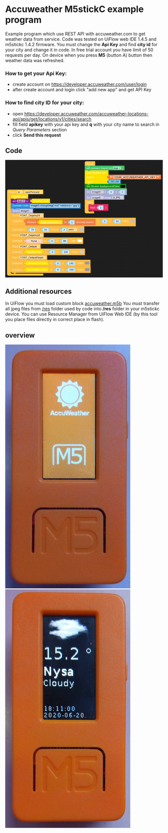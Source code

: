 # Accuweather M5stickC example program

Example program which use REST API with accuweather.com to get weather data from service.
Code was tested on UiFlow web IDE 1.4.5 and m5stickc 1.4.2 firmware.
You must change the **Api Key** and find **city id** for your city and change it in code.
In free trial account you have limit of 50 requests per day. On device when you press **M5** (button A) button then weather data was refreshed.

### How to get your Api Key:
 - create account on https://developer.accuweather.com/user/login
 - after create account and login click "add new app" and get API Key

### How to find city ID for your city:
 - open https://developer.accuweather.com/accuweather-locations-api/apis/get/locations/v1/cities/search
 - fill field **apikey** with your api key and **q** with your city name to search in *Query Parameters* section
 - click **Send this request**

## Code

![accuweather.jpg](accuweather.jpg)

## Additional resources
In UiFlow you must load custom block [accuweather.m5b](https://github.com/stonatm/UiFlow-custom-blocks/blob/master/accuweather/accuweather.m5b)
You must transfer all jpeg files from [/res](**/res**) folder used by code into **/res** folder in your m5stickc device. You can use Resource Manager from UiFlow Web IDE (by this tool you place files directly in correct place in flash).

## overview
![view2.png](view2.png)![view1.png](view1.png)
